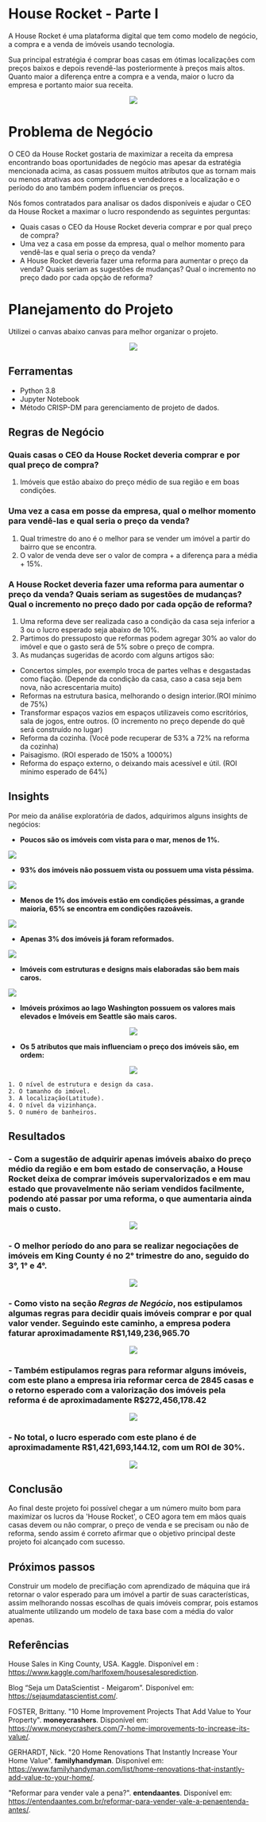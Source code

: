 # House Rocket - Parte I
A House Rocket é uma plataforma digital que tem como modelo de negócio, a compra e a venda de imóveis usando tecnologia.

Sua principal estratégia é comprar boas casas em ótimas localizações com preços baixos e depois revendê-las posteriormente à preços mais altos. Quanto maior a diferença entre a compra e a venda, maior o lucro da empresa e portanto maior sua receita.
<p align="center">
  <img src="https://www.shopise.com/wp-content/uploads/ngg_featured/Tips-to-sell-your-property-fast-and-easy.jpg">
</p>


# Problema de Negócio
O CEO da House Rocket gostaria de maximizar a receita da empresa encontrando boas oportunidades de negócio mas apesar da estratégia mencionada acima, as casas possuem muitos atributos que as tornam mais ou menos atrativas aos compradores e vendedores e a localização e o período do ano também podem influenciar os preços.

Nós fomos contratados para analisar os dados disponíveis e ajudar o CEO da House Rocket a maximar o lucro respondendo as seguintes perguntas:

- Quais casas o CEO da House Rocket deveria comprar e por qual preço de compra?
- Uma vez a casa em posse da empresa, qual o melhor momento para vendê-las e qual seria o preço da venda?
- A House Rocket deveria fazer uma reforma para aumentar o preço da venda? Quais seriam as sugestões de mudanças? Qual o incremento no preço dado por cada opção de reforma?


# Planejamento do Projeto
Utilizei o canvas abaixo canvas para melhor organizar o projeto.

<p align="center">
  <img src="Imagens/.jpg">
</p>

## Ferramentas
 - Python 3.8
 - Jupyter Notebook
 - Método CRISP-DM para gerenciamento de projeto de dados.

## Regras de Negócio

### Quais casas o CEO da House Rocket deveria comprar e por qual preço de compra?
1. Imóveis que estão abaixo do preço médio de sua região e em boas condições.


### Uma vez a casa em posse da empresa, qual o melhor momento para vendê-las e qual seria o preço da venda?
1. Qual trimestre do ano é o melhor para se vender um imóvel a partir do bairro que se encontra.
2. O valor de venda deve ser o valor de compra + a diferença para a média + 15%.


### A House Rocket deveria fazer uma reforma para aumentar o preço da venda? Quais seriam as sugestões de mudanças? Qual o incremento no preço dado por cada opção de reforma?
1. Uma reforma deve ser realizada caso a condição da casa seja inferior a 3 ou o lucro esperado seja abaixo de 10%.
2. Partimos do pressuposto que reformas podem agregar 30% ao valor do imóvel e que o gasto será de 5% sobre o preço de compra.
3. As mudanças sugeridas de acordo com alguns artigos são:
- Concertos simples, por exemplo troca de partes velhas e desgastadas como fiação. (Depende da condição da casa, caso a casa seja bem nova, não acrescentaria muito)
- Reformas na estrutura basica, melhorando o design interior.(ROI mínimo de 75%)
- Transformar espaços vazios em espaços utilizaveis como escritórios, sala de jogos, entre outros. (O incremento no preço depende do quê será construído no lugar)
- Reforma da cozinha. (Você pode recuperar de 53% a 72% na reforma da cozinha)
- Paisagismo. (ROI esperado de 150% a 1000%)
- Reforma do espaço externo, o deixando mais acessível e útil. (ROI mínimo esperado de 64%)


## Insights
Por meio da análise exploratória de dados, adquirimos alguns insights de negócios:

- **Poucos são os imóveis com vista para o mar, menos de 1%.**
<p align="left">
  <img src="https://github.com/leorviana/imoveis_house_rocket/blob/main/images/hist_waterfront.png">
</p>



- **93% dos imóveis não possuem vista ou possuem uma vista péssima.**
<p align="left">
  <img src="https://github.com/leorviana/imoveis_house_rocket/blob/main/images/hist_view.png">
</p>



- **Menos de 1% dos imóveis estão em condições péssimas, a grande maioria, 65% se encontra em condições razoáveis.**
<p align="left">
  <img src="https://github.com/leorviana/imoveis_house_rocket/blob/main/images/hist_condicao.png">
</p>



- **Apenas 3% dos imóveis já foram reformados.**
<p align="left">
  <img src="https://github.com/leorviana/imoveis_house_rocket/blob/main/images/hist_ja_reformado.png">
</p>



- **Imóveis com estruturas e designs mais elaboradas são bem mais caros.**
<p align="left">
  <img src="https://github.com/leorviana/imoveis_house_rocket/blob/main/images/grade.png">
</p>



- **Imóveis próximos ao lago Washington possuem os valores mais elevados e Imóveis em Seattle são mais caros.**
<p align="center">
  <img src="https://github.com/leorviana/imoveis_house_rocket/blob/main/images/mapa_kc.png">
</p>



- **Os 5 atributos que mais influenciam o preço dos imóveis são, em ordem:**
<p align="center">
  <img src="https://github.com/leorviana/imoveis_house_rocket/blob/main/images/correlacao.png">
</p>

    1. O nível de estrutura e design da casa.
    2. O tamanho do imóvel.
    3. A localização(Latitude).
    4. O nível da vizinhança.
    5. O numéro de banheiros.



## Resultados

### - Com a sugestão de adquirir apenas imóveis abaixo do preço médio da região e em bom estado de conservação, a House Rocket deixa de comprar imóveis supervalorizados e em mau estado que provavelmente não seriam vendidos facilmente, podendo até passar por uma reforma, o que aumentaria ainda mais o custo.
<p align="center">
  <img src="https://github.com/leorviana/imoveis_house_rocket/blob/main/images/df_1.png">
</p>


### - O melhor período do ano para se realizar negociações de imóveis em King County é no 2° trimestre do ano, seguido do 3°, 1° e 4°.
<p align="center">
  <img src="https://github.com/leorviana/imoveis_house_rocket/blob/main/images/melhor_epoca.png">
</p>


### - Como visto na seção *Regras de Negócio*, nos estipulamos algumas regras para decidir quais imóveis comprar e por qual valor vender. Seguindo este caminho, a empresa podera faturar aproximadamente R$1,149,236,965.70
<p align="center">
  <img src="https://github.com/leorviana/imoveis_house_rocket/blob/main/images/df_2.png">
</p>


### - Também estipulamos regras para reformar alguns imóveis, com este plano a empresa iria reformar cerca de 2845 casas e o retorno esperado com a valorização dos imóveis pela reforma é de aproximadamente R$272,456,178.42
<p align="center">
  <img src="https://github.com/leorviana/imoveis_house_rocket/blob/main/images/df_ref.png">
</p>


### - No total, o lucro esperado com este plano é de aproximadamente R$1,421,693,144.12, com um ROI de 30%.
<p align="center">
  <img src="https://github.com/leorviana/imoveis_house_rocket/blob/main/images/retorno_esperado.png">
</p>


## Conclusão
Ao final deste projeto foi possível chegar a um número muito bom para maximizar os lucros da 'House Rocket', o CEO agora tem em mãos quais casas devem ou não comprar, o preço de venda e se precisam ou não de reforma, sendo assim é correto afirmar que o objetivo principal deste projeto foi alcançado com sucesso.


## Próximos passos
Construir um modelo de precifiação com aprendizado de máquina que irá retornar o valor esperado para um imóvel a partir de suas características, assim melhorando nossas escolhas de quais imóveis comprar, pois estamos atualmente utilizando um modelo de taxa base com a média do valor apenas.


## Referências
House Sales in King County, USA. Kaggle. Disponível em : <https://www.kaggle.com/harlfoxem/housesalesprediction>.

Blog “Seja um DataScientist - Meigarom”. Disponível em: <https://sejaumdatascientist.com/>.

FOSTER, Brittany. "10 Home Improvement Projects That Add Value to Your Property". **moneycrashers**. Disponível em: <https://www.moneycrashers.com/7-home-improvements-to-increase-its-value/>.

GERHARDT, Nick. "20 Home Renovations That Instantly Increase Your Home Value". **familyhandyman**. Disponível em: <https://www.familyhandyman.com/list/home-renovations-that-instantly-add-value-to-your-home/>.

"Reformar para vender vale a pena?". **entendaantes**. Disponível em: <https://entendaantes.com.br/reformar-para-vender-vale-a-penaentenda-antes/>.
